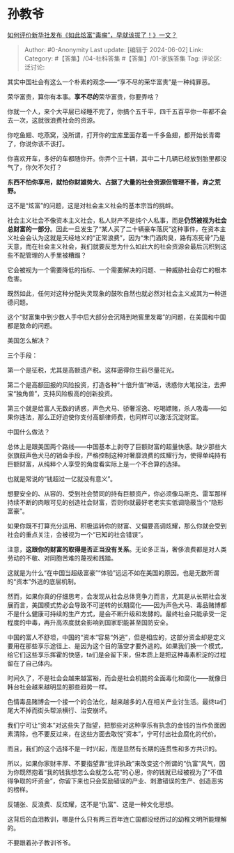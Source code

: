 # 孙教爷
[如何评价新华社发布《如此炫富“毒瘤”，早就该拔了！》一文？](https://www.zhihu.com/question/657530780/answer/3517181672)

> Author: #0-Anonymity
> Last update: [编辑于 2024-06-02]
> Link:
> Category: #【答集】/04-社科答集 #【答集】/01-家族答集 
> Tag: 
> 评论区:
> 泛讨论:

其实中国社会有这么一个朴素的观念——“享不尽的荣华富贵”是一种纯罪恶。

荣华富贵，算你有本事。**享不尽的**荣华富贵，你要弄啥？

你就一个人，来个大平层已经睡不完了，你搞个五千平，四千五百平你一年都不会去一次，这就很浪费社会的资源。

你吃鱼翅、吃燕窝，没所谓，打开你的宝库里面存着一千多鱼翅，都开始长青霉了，你说你该不该打。

你喜欢开车，多好的车都随你开。你弄个三十辆，其中二十几辆已经放到胎里都没气了，你欠不欠打？

**东西不怕你享用，就怕你财雄势大、占据了大量的社会资源但管理不善，弃之荒野。**

这不是“炫富”的问题，这是对社会主义社会的基本宗旨的挑衅。

社会主义社会不像资本主义社会，私人财产不是纯个人私事，而是**仍然被视为社会总财富的一部分**。因此一旦发生了“某人买了二十辆豪车落灰”这种事件，在资本主义社会会认为这就是天经地义的“正常浪费”，因为“朱门酒肉臭，路有冻死骨”乃是天意，而在社会主义社会，我们就要反思为什么如此大的社会资源会最后沉积到这些不配管理的人手里被糟蹋？

它会被视为一个需要降低的指标、一个需要解决的问题、一种威胁社会存亡的根本危害。

既然如此，任何对这种分配失灵现象的鼓吹自然也就必然对社会主义成其为一种道德问题。

这个“财富集中到少数人手中后大部分会沉降到地窖里发霉”的问题，在美国和中国都是致命的问题。

美国怎么解决？

三个手段：

第一个是征税，尤其是高额遗产税。这样逼得你生前尽量花光。

第二个是高额回报的风险投资，打造各种“十倍升值”神话，诱惑你大笔投注，去押宝“独角兽”，支持风险极高的创新投资。

第三个就是给富人无数的诱惑，声色犬马、骄奢淫逸、吃喝嫖赌，杀人吸毒——如果你违法，那么正好迫使你支付高额律师费，也同样可以激活沉淀财富。

中国什么做法？

总体上是跟美国两个路线——中国基本上剥夺了巨额财富的超量快感。缺少那些大张旗鼓声色犬马的销金手段，严格控制这种对奢靡浪费的炫耀行为，使得单纯持有巨额财富，从纯粹个人享受的角度看实际上是一个不合算的选择。

也就是常说的“钱超过一亿就没有意义”。

想要安全的、从容的、受到社会赞同的持有巨额资产，你必须像马斯克、雷军那样持续不断的肉眼可见的创造社会财富，否则你就最好老老实实低调隐蔽当个“隐形富豪”。

如果你既不打算充分运用、积极运转你的财富、又偏要高调炫耀，那么你就会受到社会的重点关注，会被视为一个“已知的社会错误”。

注意，**这跟你的财富的取得是否正当没有关系**。无论多正当，奢侈浪费都是对人类劳动的不敬、对同胞苦难的蔑视和践踏。

这就是为什么“在中国当超级富豪”“体验”远远不如在美国的原因。也是无数所谓的“资本”外逃的底层机制。

然而，如果你真的仔细思考，会发现从社会总体竞争力而言，尤其是从长期社会发展而言，美国模式势必会导致不可逆转的长期腐化——因为声色犬马、毒品赌博都不是什么健康可持续的生产方式，是会不断升级和发酵的。最终社会只能承受一定程度的中毒，再升高浓度就会影响到国家职能甚至国防安全。

中国的富人不舒坦，中国的“资本”容易“外逃”，但是相应的，这部分资金却是定义要用在那些享乐途径上、是因为这个目的落空才要外逃的。如果我们换一个模式，给它们这些享乐挥霍的快感，ta们是会留下来，但本质上是把这种毒素积淀的过程留在了自己体内。

时间久了，不是社会会越来越富裕，而会是社会机能的全面毒化和腐化——就像日韩台社会越来越明显的那些趋势一样。

色情毒品赌博会一个接一个的合法化，越来越多的人在相关产业讨生活。最终ta们尾大不掉而街头帮派横行、治安崩坏。

我们宁可让“资本”对这些失了指望，把那些对这种享乐有执念的金钱的当作负面因素清除，也不要反过来，在这些方面去取悦“资本”，宁可付出社会腐化的代价。

而且，我们的这个选择不是一时兴起，而是显然有长期的连贯性和多方共识的。

所以，如果你家财丰厚、不要指望靠“批评执政”来改变这个所谓的“仇富”风气，因为你既然抱着“我的钱我想怎么会就怎么花”的心思，你的钱就已经被视为了“不值得争取的坏资金”，你留下来也只会奖励错误的产业、刺激错误的生产、创造恶劣的榜样。

反铺张、反浪费、反炫耀，这不是“仇富”、这是一种文化思想。

这背后的血泪教训，哪是什么只有两三百年连亡国都没经历过的幼稚文明所能理解的。

不要跟着孙子教训爷爷。